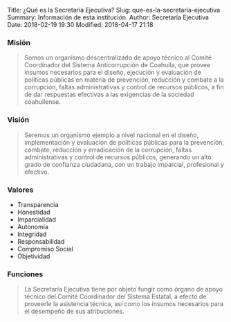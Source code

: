 Title: ¿Qué es la Secretaría Ejecutiva?
Slug: que-es-la-secretaria-ejecutiva
Summary: Información de esta institución.
Author: Secretaría Ejecutiva
Date: 2018-02-19 19:30
Modified: 2018-04-17 21:18


### Misión

> Somos un organismo descentralizado de apoyo técnico al Comité
Coordinador del Sistema Anticorrupción de Coahuila, que provee insumos
necesarios para el diseño, ejecución y evaluación de políticas públicas
en materia de prevención, reducción y combate a la corrupción, faltas
administrativas y control de recursos públicos, a fin de dar respuestas
efectivas a las exigencias de la sociedad coahuilense.

### Visión

> Seremos un organismo ejemplo a nivel nacional en el diseño,
implementación y evaluación de políticas públicas para la prevención,
combate, reducción y erradicación de la corrupción, faltas
administrativas y control de recursos públicos, generando un alto grado
de confianza ciudadana, con un trabajo imparcial, profesional y
efectivo.

### Valores

* Transparencia
* Honestidad
* Imparcialidad
* Autonomía
* Integridad
* Responsabilidad
* Compromiso Social
* Objetividad

### Funciones

> La Secretaría Ejecutiva tiene por objeto fungir como órgano de apoyo
técnico del Comité Coordinador del Sistema Estatal, a efecto de
proveerle la asistencia técnica, así como los insumos necesarios para
el desempeño de sus atribuciones.
